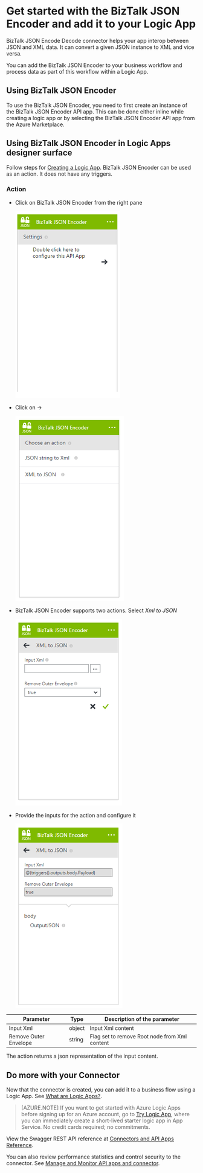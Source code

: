 <properties
   pageTitle="Using the BizTalk JSON Encoder connector in Logic Apps | Microsoft Azure App Service "
   description="How to create and configure the BizTalk JSON Encoder Connector or API app and use it in a logic app in Azure App Service"
   services="app-service\logic"
   documentationCenter=".net,nodejs,java"
   authors="rajeshramabathiran"
   manager="dwrede"
   editor=""/>

<tags
   ms.service="app-service-logic"
   ms.devlang="multiple"
   ms.topic="article"
   ms.tgt_pltfrm="na"
   ms.workload="integration"
   ms.date="11/25/2015"
   ms.author="rajram"/>

# Get started with the BizTalk JSON Encoder and add it to your Logic App 
BizTalk JSON Encode Decode connector helps your app interop between JSON and XML data. It can convert a given JSON instance to XML and vice versa.

You can add the BizTalk JSON Encoder to your business workflow and process data as part of this workflow within a Logic App. 

## Using BizTalk JSON Encoder
To use the BizTalk JSON Encoder, you need to first create an instance of the BizTalk JSON Encoder API app. This can be done either inline while creating a logic app or by selecting the BizTalk JSON Encoder API app from the Azure Marketplace.

## Using BizTalk JSON Encoder in Logic Apps designer surface
Follow steps for [Creating a Logic App]. BizTalk JSON Encoder can be used as an action. It does not have any triggers.

### Action
- Click on BizTalk JSON Encoder from the right pane

	![Action settings][3]
- Click on ->

	![List of Actions][4]
- BizTalk JSON Encoder supports two actions. Select *Xml to JSON*

	![Xml to JSON input][5]
- Provide the inputs for the action and configure it

	![Encode and send configured][6]

Parameter|Type|Description of the parameter
---|---|---
Input Xml|object|Input Xml content
Remove Outer Envelope|string|Flag set to remove Root node from Xml content

The action returns a json representation of the input content.

## Do more with your Connector
Now that the connector is created, you can add it to a business flow using a Logic App. See [What are Logic Apps?](app-service-logic-what-are-logic-apps.md).

>[AZURE.NOTE] If you want to get started with Azure Logic Apps before signing up for an Azure account, go to [Try Logic App](https://tryappservice.azure.com/?appservice=logic), where you can immediately create a short-lived starter logic app in App Service. No credit cards required; no commitments.

View the Swagger REST API reference at [Connectors and API Apps Reference](http://go.microsoft.com/fwlink/p/?LinkId=529766).

You can also review performance statistics and control security to the connector. See [Manage  and Monitor API apps and connector](../app-service-api/app-service-api-manage-in-portal.md).

<!--References -->
[1]: app-service-logic-connector-tpm
[2]: app-service-logic-create-a-trading-partner-agreement
[3]: ./media/app-service-logic-json-encoder/ActionSettings.PNG
[4]: ./media/app-service-logic-json-encoder/ListOfActions.PNG
[5]: ./media/app-service-logic-json-encoder/EncodeInput.PNG
[6]: ./media/app-service-logic-json-encoder/EncodeConfigured.PNG

<!--Links -->
[Creating a Logic App]: app-service-logic-create-a-logic-app.md
